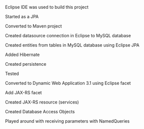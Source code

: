 Eclipse IDE was used to build this project

Started as a JPA

Converted to Maven project

Created datasource connection in Eclipse to MySQL database

Created entities from tables in MySQL database using Eclipse JPA

Added Hibernate

Created persistence

Tested

Converted to Dynamic Web Application 3.1 using Eclipse facet

Add JAX-RS facet

Created JAX-RS resource (services)

Created Database Access Objects

Played around with receiving parameters with NamedQueries
